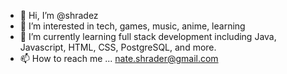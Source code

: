 - 👋 Hi, I’m @shradez
- 👀 I’m interested in tech, games, music, anime, learning
- 🌱 I’m currently learning full stack development including Java, Javascript, HTML, CSS, PostgreSQL, and more.
- 📫 How to reach me ... nate.shrader@gmail.com

<!---
shradez/shradez is a ✨ special ✨ repository because its `README.md` (this file) appears on your GitHub profile.
You can click the Preview link to take a look at your changes.
--->
